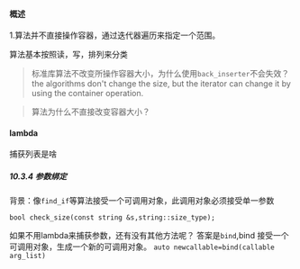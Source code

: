#### 概述

1.算法并不直接操作容器，通过迭代器遍历来指定一个范围。

算法基本按照读，写，排列来分类

> 标准库算法不改变所操作容器大小，为什么使用`back_inserter`不会失效？
 the algorithms don't change the size, but the iterator can change it by using the container operation.

>算法为什么不直接改变容器大小？

 #### lambda
 捕获列表是啥

 
 ##### 10.3.4 参数绑定
 背景：像`find_if`等算法接受一个可调用对象，此调用对象必须接受单一参数
 ```
 bool check_size(const string &s,string::size_type);
 ``` 
如果不用lambda来捕获参数，还有没有其他方法呢？
答案是`bind`,bind 接受一个可调用对象，生成一个新的可调用对象。
`auto newcallable=bind(callable arg_list)`

